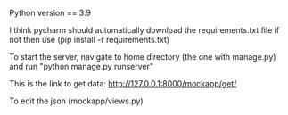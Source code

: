 Python version == 3.9

I think pycharm should automatically download the requirements.txt file if not then use (pip install -r requirements.txt)

To start the server, navigate to home directory (the one with manage.py) and run "python manage.py runserver"

This is the link to get data: http://127.0.0.1:8000/mockapp/get/

To edit the json (mockapp/views.py)
